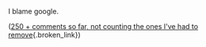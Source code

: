 I blame google.

([250 + comments so far, not counting the ones I've had to remove](http://weblogs.asp.net/duncanma/archive/2004/06/30/169950.aspx){.broken_link})